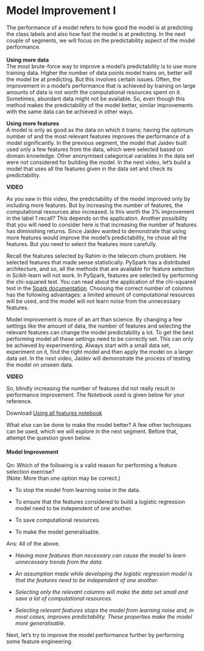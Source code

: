 # Model Improvement I

The performance of a model refers to how good the model is at predicting the class labels and also how fast the model is at predicting. In the next couple of segments, we will focus on the predictability aspect of the model performance.  
   
**Using more data**  
The most brute-force way to improve a model’s predictability is to use more training data. Higher the number of data points model trains on, better will the model be at predicting. But this involves certain issues. Often, the improvement in a model’s performance that is achieved by training on large amounts of data is not worth the computational resources spent on it. Sometimes, abundant data might not be available. So, even though this method makes the predictability of the model better, similar improvements with the same data can be achieved in other ways. 

**Using more features**   
A model is only as good as the data on which it trains; having the optimum number of and the most relevant features improves the performance of a model significantly. In the previous segment, the model that Jaidev built used only a few features from the data, which were selected based on domain knowledge. Other anonymised categorical variables in the data set were not considered for building the model. In the next video, let’s build a model that uses all the features given in the data set and check its predictability. 

**VIDEO**

As you saw in this video, the predictability of the model improved only by including more features. But by increasing the number of features, the computational resources also increased. Is this worth the 3% improvement in the label 1 recall? This depends on the application. Another possibility that you will need to consider here is that increasing the number of features has diminishing returns. Since Jaidev wanted to demonstrate that using more features would improve the model’s predictability, he chose all the features. But you need to select the features more carefully.

Recall the features selected by Rahim in the telecom churn problem. He selected features that made sense statistically. PySpark has a distributed architecture, and so, all the methods that are available for feature selection in Scikit-learn will not work. In PySpark, features are selected by performing the chi-squared test. You can read about the application of the chi-squared test in the [Spark documentation](https://spark.apache.org/docs/2.4.5/api/python/pyspark.ml.html#pyspark.ml.feature.ChiSqSelector). Choosing the correct number of columns has the following advantages: a limited amount of computational resources will be used, and the model will not learn noise from the unnecessary features. 

Model improvement is more of an art than science. By changing a few settings like the amount of data, the number of features and selecting the relevant features can change the model predictability a lot. To get the best performing model all these settings need to be correctly set. This can only be achieved by experimenting. Always start with a small data set, experiment on it, find the right model and then apply the model on a larger data set. In the next video, Jaidev will demonstrate the process of testing the model on unseen data.

**VIDEO**

So, blindly increasing the number of features did not really result in performance improvement. The Notebook used is given below for your reference.

Download [Using all features notebook](CTR_04_Model_Improvement.ipynb)

What else can be done to make the model better? A few other techniques can be used, which we will explore in the next segment. Before that, attempt the question given below.

#### Model Improvement

Qn: Which of the following is a valid reason for performing a feature selection exercise?  
(Note: More than one option may be correct.)

- To stop the model from learning noise in the data.

- To ensure that the features considered to build a logistic regression model need to be independent of one another.

- To save computational resources.

- To make the model generalisable.

Ans: All of the above. 

- *Having more features than necessary can cause the model to learn unnecessary trends from the data.*

- *An assumption made while developing the logistic regression model is that the features need to be independent of one another.*

- *Selecting only the relevant columns will make the data set small and save a lot of computational resources.*

- *Selecting relevant features stops the model from learning noise and, in most cases, improves predictability. These properties make the model more generalisable.*

Next, let’s try to improve the model performance further by performing some feature engineering.